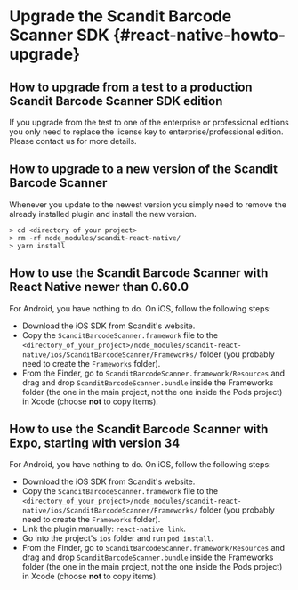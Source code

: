 
Upgrade the Scandit Barcode Scanner SDK {#react-native-howto-upgrade}
===================================


## How to upgrade from a test to a production Scandit Barcode Scanner SDK edition

If you upgrade from the test to one of the enterprise or professional editions you only need to replace the license key to enterprise/professional edition. Please contact us for more details.

## How to upgrade to a new version of the Scandit Barcode Scanner

Whenever you update to the newest version you simply need to remove the already installed plugin and install the new version.

~~~~~~~~~~~~~~~~~~~~~~~~~~~~~~~~~~~~
> cd <directory of your project>
> rm -rf node_modules/scandit-react-native/
> yarn install
~~~~~~~~~~~~~~~~~~~~~~~~~~~~~~~~~~~~

## How to use the Scandit Barcode Scanner with React Native newer than 0.60.0

For Android, you have nothing to do. On iOS, follow the following steps:
- Download the iOS SDK from Scandit's website. 
- Copy the `ScanditBarcodeScanner.framework` file to the `<directory_of_your_project>/node_modules/scandit-react-native/ios/ScanditBarcodeScanner/Frameworks/` folder (you probably need to create the `Frameworks` folder).
- From the Finder, go to `ScanditBarcodeScanner.framework/Resources` and drag and drop `ScanditBarcodeScanner.bundle` inside the Frameworks folder (the one in the main project, not the one inside the Pods project) in Xcode (choose **not** to copy items).

## How to use the Scandit Barcode Scanner with Expo, starting with version 34

For Android, you have nothing to do. On iOS, follow the following steps:
- Download the iOS SDK from Scandit's website. 
- Copy the `ScanditBarcodeScanner.framework` file to the `<directory_of_your_project>/node_modules/scandit-react-native/ios/ScanditBarcodeScanner/Frameworks/` folder (you probably need to create the `Frameworks` folder).
- Link the plugin manually: `react-native link`.
- Go into the project's `ios` folder and run `pod install`.
- From the Finder, go to `ScanditBarcodeScanner.framework/Resources` and drag and drop `ScanditBarcodeScanner.bundle` inside the Frameworks folder (the one in the main project, not the one inside the Pods project) in Xcode (choose **not** to copy items).
